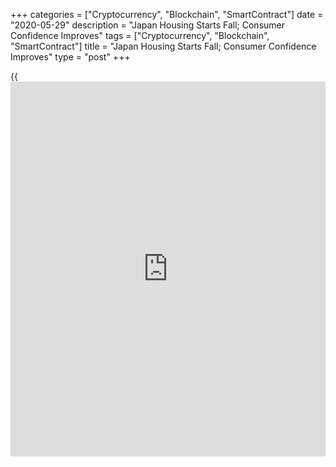 +++
categories = ["Cryptocurrency", "Blockchain", "SmartContract"]
date = "2020-05-29"
description = "Japan Housing Starts Fall; Consumer Confidence Improves"
tags = ["Cryptocurrency", "Blockchain", "SmartContract"]
title = "Japan Housing Starts Fall; Consumer Confidence Improves"
type = "post"
+++

{{<iframe id="large-banner" src="https://www.bounty.group/#slide=18.0" width="100%" height="600" scrolling="no" style="border: 0px solid rgb(216, 221, 230); border-radius: 3px;">}}

Japan's housing starts declined for the tenth month in a row in April
and consumer confidence improved in May, data showed on Friday.

Housing starts decreased 12.9 percent year-on-year in April, following a
7.6 percent fall in March, data from the Ministry of Land,
Infrastructure, Transport and Tourism revealed.

This was the tenth consecutive decrease in housing starts. Economists
had forecast an annual 12.1 percent decline.

Annualized housing starts decreased to 797,000 in April from 905,000 in
the previous month.

Data also showed that construction orders received by big 50 contractors
fell 14.2 percent on year in April, following a 14.2 percent decrease in
March.

On a seasonally adjusted basis, the consumer confidence index increased
to 24.0 in May from 21.6 in April, the Cabinet Office revealed.

All the four sub-indexes of the consumer confidence index, the index
reflecting overall livelihood rose to 25.0 in May and income growth
increased to 27.8.

Households' willingness to buy durable consumer goods rose to 26.3 and
the index for employment increased to 16.8.

The latest survey was conducted on May 15 covering 8,400 households.

For comments and feedback [contact](https://www.playgroundfx.com/contact/): editorial@rtt[news](https://www.letsplayfx.com/blog/forex-news-website/).com

[Economic News][1]

 **What parts of the world are seeing the best (and worst) economic
performances lately? Click[here][2] to check out our [Econ Scorecard][2]
and find out! See up-to-the-moment [ranking](https://www.playgroundfx.com/blog/crypto-exchange-ranking/)s for the best and worst
performers in [GDP][3], [unemployment rate][4], [inflation][5] and much
more.**

   1. www.rtt[news](https://www.letsplayfx.com/blog/forex-news-website/).com/Content/EconomicNews.aspx
   2. www.rtt[news](https://www.letsplayfx.com/blog/forex-news-website/).com/economic-scorecard/world-rank/retail-sales/highest-performance.aspx
   3. www.rtt[news](https://www.letsplayfx.com/blog/forex-news-website/).com/economic-scorecard/world-rank/GDP/highest-performance.aspx
   4. www.rtt[news](https://www.letsplayfx.com/blog/forex-news-website/).com/economic-scorecard/world-rank/unemployment-rate/lowest-performance.aspx
   5. www.rtt[news](https://www.letsplayfx.com/blog/forex-news-website/).com/economic-scorecard/world-rank/CPI/highest-performance.aspx